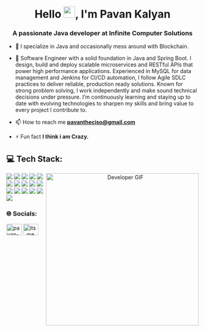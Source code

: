 <h1 align="center">Hello <img src="https://user-images.githubusercontent.com/18350557/176309783-0785949b-9127-417c-8b55-ab5a4333674e.gif" width="30"/>, I'm Pavan Kalyan</h1>
<h3 align="center">A passionate Java developer at Infinite Computer Solutions</h3>

- 🔭 I specialize in Java and occasionally mess around with Blockchain.

- 🌱 Software Engineer with a solid foundation in Java and Spring Boot. I design, build and deploy scalable microservices and RESTful APIs that power high performance applications. Experienced in MySQL for data management and Jenkins for CI/CD automation, I follow Agile SDLC practices to deliver reliable, production ready solutions. Known for strong problem solving, I work independently and make sound technical decisions under pressure. I’m continuously learning and staying up to date with evolving technologies to sharpen my skills and bring value to every project I contribute to.

- 📫 How to reach me **pavantheciso@gmail.com**

- ⚡ Fun fact **I think i am Crazy.**

<h2>💻 Tech Stack:</h2>

<div align="center">
  <img align="right" src="https://camo.githubusercontent.com/f65c741b95a320e7586bdc58c8d499eeb41a7d3cb0607c84f633dd8daf0809a0/68747470733a2f2f616e75726167626861726477616a2e6e65746c6966792e6170702f636f64696e676775792e676966" alt="Developer GIF" width="400"/>
  
  <p align="left">
    <img src="https://img.shields.io/badge/Java-ED8B00?style=for-the-badge&logo=java&logoColor=white"/>
    <img src="https://img.shields.io/badge/Data%20Structures%20%26%20Algorithms-4CAF50?style=for-the-badge&logo=code&logoColor=white"/>
    <img src="https://img.shields.io/badge/System%20Design-3F51B5?style=for-the-badge&logo=cloud&logoColor=white"/>
    <img src="https://img.shields.io/badge/Spring_Boot-6DB33F?style=for-the-badge&logo=spring-boot&logoColor=white"/>
    <img src="https://img.shields.io/badge/Microservices-29B6F6?style=for-the-badge&logo=microgen&logoColor=white"/>
    <img src="https://img.shields.io/badge/RESTful%20APIs-0A9396?style=for-the-badge&logo=api&logoColor=white"/>
    <img src="https://img.shields.io/badge/REST-007396?style=for-the-badge&logo=cloudflare&logoColor=white"/>
    <img src="https://img.shields.io/badge/SOAP-9C27B0?style=for-the-badge&logo=soap&logoColor=white"/>
    <img src="https://img.shields.io/badge/JSON-5E5DF0?style=for-the-badge&logo=json&logoColor=white"/>
    <img src="https://img.shields.io/badge/XML-E44D26?style=for-the-badge&logo=w3c&logoColor=white"/>
    <img src="https://img.shields.io/badge/MySQL-005C84?style=for-the-badge&logo=mysql&logoColor=white"/>
    <img src="https://img.shields.io/badge/Maven-C71A36?style=for-the-badge&logo=apachemaven&logoColor=white"/>
    <img src="https://img.shields.io/badge/Git-F05032?style=for-the-badge&logo=git&logoColor=white"/>
    <img src="https://img.shields.io/badge/GitLab-FC6D26?style=for-the-badge&logo=gitlab&logoColor=white"/>
    <img src="https://img.shields.io/badge/Linux-FCC624?style=for-the-badge&logo=linux&logoColor=black"/>
    <img src="https://img.shields.io/badge/CI%2FCD-003366?style=for-the-badge&logo=githubactions&logoColor=white"/>
  </p>
</div>







<h3 align="left">🌐 Socials:</h3>
<p align="left">
<a href="https://linkedin.com/in/pavan-kalyan-pachipala-4589a6351" target="blank"><img align="center" src="https://raw.githubusercontent.com/rahuldkjain/github-profile-readme-generator/master/src/images/icons/Social/linked-in-alt.svg" alt="pavan-kalyan-pachipala-4589a6351" height="30" width="40" /></a>
<a href="https://instagram.com/its_me__kalyan" target="blank"><img align="center" src="https://raw.githubusercontent.com/rahuldkjain/github-profile-readme-generator/master/src/images/icons/Social/instagram.svg" alt="its_me__kalyan" height="30" width="40" /></a>
</p>

